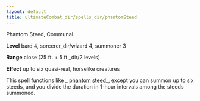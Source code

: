 ```yaml
---
layout: default
title: ultimateCombat_dir/spells_dir/phantomSteed
---
```

Phantom Steed, Communal

**Level** bard 4, sorcerer_dir/wizard 4, summoner 3

**Range** close (25 ft. + 5 ft._dir/2 levels)

**Effect** up to six quasi-real, horselike creatures

This spell functions like _ [phantom steed](spells_dir/phantomSteed#_phantom-steed)_, except you can summon up to six steeds, and you divide the duration in 1-hour intervals among the steeds summoned.

